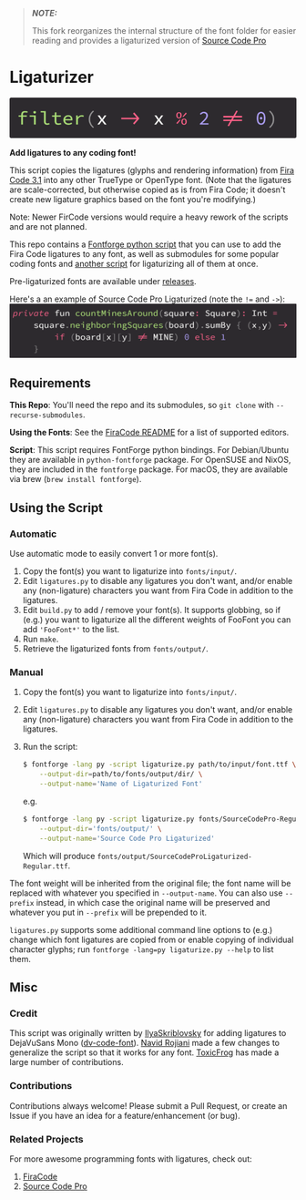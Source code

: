 > **_NOTE:_**
> 
> This fork reorganizes the internal structure of the font folder for easier reading and provides a ligaturized version of [Source Code Pro](https://github.com/adobe-fonts/source-code-pro)

# Ligaturizer

![Ligature example](images/banner.png)

**Add ligatures to any coding font!**

This script copies the ligatures (glyphs and rendering information) from [Fira Code 3.1](https://github.com/tonsky/FiraCode) into any other TrueType or OpenType font. (Note that the ligatures are scale-corrected, but otherwise copied as is from Fira Code; it doesn't create new ligature graphics based on the font you're modifying.)

Note: Newer FirCode versions would require a heavy rework of the scripts and are not planned.

This repo contains a [Fontforge python script](ligaturize.py) that you can use to add the Fira Code ligatures to any font, as well as submodules for some popular coding fonts and [another script](build.py) for ligaturizing all of them at once.

Pre-ligaturized fonts are available under [releases](https://github.com/ToxicFrog/Ligaturizer/releases).

Here's a an example of Source Code Pro Ligaturized (note the `!=` and `->`):
![Source Code Pro Ligaturized](images/source_code_pro.png)

## Requirements

**This Repo**: You'll need the repo and its submodules, so `git clone` with `--recurse-submodules`.

**Using the Fonts**: See the [FiraCode README](https://github.com/tonsky/FiraCode) for a list of supported editors.

**Script**: This script requires FontForge python bindings. For Debian/Ubuntu they are available in `python-fontforge` package. For OpenSUSE and NixOS, they are included in the `fontforge` package. For macOS, they are available via brew (`brew install fontforge`).

## Using the Script

### Automatic

Use automatic mode to easily convert 1 or more font(s).

1. Copy the font(s) you want to ligaturize into `fonts/input/`.
1. Edit `ligatures.py` to disable any ligatures you don't want, and/or enable any (non-ligature) characters you want from Fira Code in addition to the ligatures.
1. Edit `build.py` to add / remove your font(s). It supports globbing, so if (e.g.) you want to ligaturize all the different weights of FooFont you can add `'FooFont*'` to the list.
1. Run `make`.
1. Retrieve the ligaturized fonts from `fonts/output/`.

### Manual

1. Copy the font(s) you want to ligaturize into `fonts/input/`.
1. Edit `ligatures.py` to disable any ligatures you don't want, and/or enable any (non-ligature) characters you want from Fira Code in addition to the ligatures.
1. Run the script:

    ```bash
    $ fontforge -lang py -script ligaturize.py path/to/input/font.ttf \
        --output-dir=path/to/fonts/output/dir/ \
        --output-name='Name of Ligaturized Font'
    ```

    e.g.

    ```bash
    $ fontforge -lang py -script ligaturize.py fonts/SourceCodePro-Regular.ttf \
        --output-dir='fonts/output/' \
        --output-name='Source Code Pro Ligaturized'
    ```

    Which will produce `fonts/output/SourceCodeProLigaturized-Regular.ttf`.

The font weight will be inherited from the original file; the font name will be replaced with whatever you specified in `--output-name`. You can also use `--prefix` instead, in which case the original name will be preserved and whatever you put in `--prefix` will be prepended to it.

`ligatures.py` supports some additional command line options to (e.g.) change which font ligatures are copied from or enable copying of individual character glyphs; run `fontforge -lang=py ligaturize.py --help` to list them.

## Misc

### Credit

This script was originally written by [IlyaSkriblovsky](https://github.com/IlyaSkriblovsky) for adding ligatures to DejaVuSans Mono ([dv-code-font](https://github.com/IlyaSkriblovsky/dv-code-font)). [Navid Rojiani](https://github.com/rojiani) made a few changes to generalize the script so that it works for any font. [ToxicFrog](https://github.com/ToxicFrog) has made a large number of contributions.

### Contributions

Contributions always welcome! Please submit a Pull Request, or create an Issue if you have an idea for a feature/enhancement (or bug).

### Related Projects

For more awesome programming fonts with ligatures, check out:

1. [FiraCode](https://github.com/tonsky/FiraCode)
2. [Source Code Pro](https://github.com/adobe-fonts/source-code-pro)
